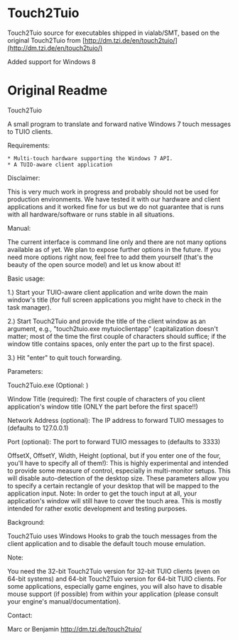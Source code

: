 Touch2Tuio
==========

Touch2Tuio source for executables shipped in vialab/SMT, based on the original Touch2Tuio from [http://dm.tzi.de/en/touch2tuio/](http://dm.tzi.de/en/touch2tuio/)

Added support for Windows 8


Original Readme
==========

Touch2Tuio

A small program to translate and forward native Windows 7 touch messages to TUIO clients.

Requirements:

    * Multi-touch hardware supporting the Windows 7 API.
    * A TUIO-aware client application

Disclaimer:

This is very much work in progress and probably should not be used for production environments. We have tested it with our hardware and client applications and it worked fine for us but we do not guarantee that is runs with all hardware/software or runs stable in all situations.

Manual:

The current interface is command line only and there are not many options available as of yet. We plan to expose further options in the future. If you need more options right now, feel free to add them yourself (that's the beauty of the open source model) and let us know about it!

Basic usage:

1.) Start your TUIO-aware client application and write down the main window's title (for full screen applications you might have to check in the task manager).

2.) Start Touch2Tuio and provide the title of the client window as an argument, e.g., "touch2tuio.exe mytuioclientapp" (capitalization doesn't matter; most of the time the first couple of characters should suffice; if the window title contains spaces, only enter the part up to the first space).

3.) Hit "enter" to quit touch forwarding.

Parameters:

Touch2Tuio.exe <Window Title> (Optional: <Network Address> <Port> <OffsetX> <OffsetY> <Width> <Height>)

Window Title (required): The first couple of characters of you client application's window title (ONLY the part before the first space!!)

Network Address (optional): The IP address to forward TUIO messages to (defaults to 127.0.0.1)

Port (optional): The port to forward TUIO messages to (defaults to 3333)

OffsetX, OffsetY, Width, Height (optional, but if you enter one of the four, you'll have to specify all of them!): This is highly experimental and intended to provide some measure of control, especially in multi-monitor setups. This will disable auto-detection of the desktop size. These parameters allow you to specify a certain rectangle of your desktop that will be mapped to the application input. Note: In order to get the touch input at all, your application's window will still have to cover the touch area. This is mostly intended for rather exotic development and testing purposes.

Background:

Touch2Tuio uses Windows Hooks to grab the touch messages from the client application and to disable the default touch mouse emulation.

Note:

You need the 32-bit Touch2Tuio version for 32-bit TUIO clients (even on 64-bit systems) and 64-bit Touch2Tuio version for 64-bit TUIO clients. For some applications, especially game engines, you will also have to disable mouse support (if possible) from within your application (please consult your engine's manual/documentation).

Contact:

Marc or Benjamin
http://dm.tzi.de/touch2tuio/
